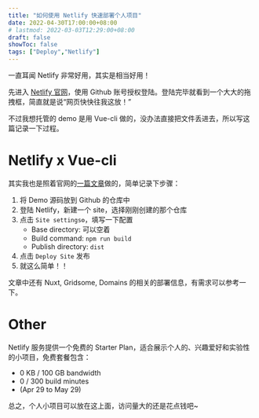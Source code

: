 ```yaml
---
title: "如何使用 Netlify 快速部署个人项目"
date: 2022-04-30T17:00:00+08:00
# lastmod: 2022-03-03T12:29:00+08:00
draft: false
showToc: false
tags: ["Deploy","Netlify"]
---
```

一直耳闻 Netlify 非常好用，其实是相当好用！  

先进入 [Netlify 官网](https://app.netlify.com/)，使用 Github 账号授权登陆。登陆完毕就看到一个大大的拖拽框，简直就是说“网页快快往我这放！”    

不过我想托管的 demo 是用 Vue-cli 做的，没办法直接把文件丢进去，所以写这篇记录一下过程。   

# Netlify x Vue-cli
其实我也是照着官网的[一篇文章](https://www.netlify.com/blog/2019/11/30/how-to-deploy-a-vue-site/)做的，简单记录下步骤：
1. 将 Demo 源码放到 Github 的仓库中
2. 登陆 Netlify，新建一个 site，选择刚刚创建的那个仓库
3. 点击 `Site settings⚙️`，填写一下配置
    - Base directory: 可以空着
    - Build command: `npm run build`
    - Publish directory: `dist`
4. 点击 `Deploy Site` 发布
5. 就这么简单！！  

文章中还有 Nuxt, Gridsome, Domains 的相关的部署信息，有需求可以参考一下。

# Other
Netlify 服务提供一个免费的 Starter Plan，适合展示个人的、兴趣爱好和实验性的小项目，免费套餐包含：
- 0 KB / 100 GB bandwidth
- 0 / 300 build minutes
- (Apr 29 to May 29)

总之，个人小项目可以放在这上面，访问量大的还是花点钱吧~